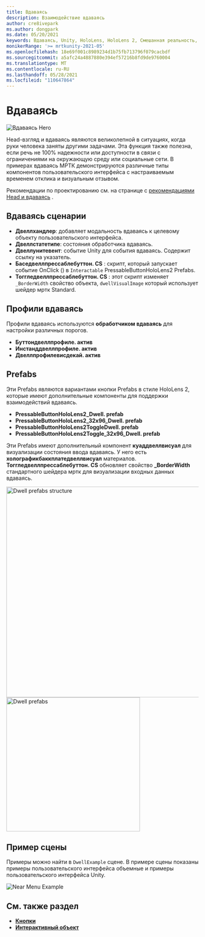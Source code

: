 ```yaml
---
title: Вдаваясь
description: Взаимодействие вдаваясь
author: cre8ivepark
ms.author: dongpark
ms.date: 05/20/2021
keywords: Вдаваясь, Unity, HoloLens, HoloLens 2, Смешанная реальность, разработка, МРТК
monikerRange: '>= mrtkunity-2021-05'
ms.openlocfilehash: 18e69f001c8989234d1b75fb713796f079cacbdf
ms.sourcegitcommit: a5afc24a4887880e394ef57216b8fd9de9760004
ms.translationtype: MT
ms.contentlocale: ru-RU
ms.lasthandoff: 05/28/2021
ms.locfileid: "110647864"
---
```

# <a name="dwell"></a>Вдаваясь

![Вдаваясь Hero](../images/dwell/MRTK_UX_Dwell.png)

Head-взгляд и вдаваясь являются великолепной в ситуациях, когда руки человека заняты другими задачами. Эта функция также полезна, если речь не 100% надежности или доступности в связи с ограничениями на окружающую среду или социальные сети.
В примерах вдаваясь МРТК демонстрируются различные типы компонентов пользовательского интерфейса с настраиваемым временем отклика и визуальным отзывом.

Рекомендации по проектированию см. на странице с [рекомендациями Head и вдаваясь](/windows/mixed-reality/design/gaze-and-dwell-head) .

## <a name="dwell-scripts"></a>Вдаваясь сценарии

- **Двеллхандлер**: добавляет модальность вдаваясь к целевому объекту пользовательского интерфейса.
- **Двеллстатетипе**: состояния обработчика вдаваясь.
- **Двеллунитевент**: событие Unity для события вдаваясь. Содержит ссылку на указатель.
- **Баседвеллпрессаблебуттон. CS** : скрипт, который запускает событие OnClick () в `Interactable` PressableButtonHoloLens2 Prefabs.
- **Тоггледвеллпрессаблебуттон. CS** : этот скрипт изменяет `_BorderWidth` свойство объекта, `dwellVisualImage` который использует шейдер мртк Standard.

## <a name="dwell-profiles"></a>Профили вдаваясь
Профили вдаваясь используются **обработчиком вдаваясь** для настройки различных порогов.
- **Буттондвеллпрофиле. актив**
- **Инстанддвеллпрофиле. актив**
- **Двеллпрофилевисдекай. актив**

## <a name="prefabs"></a>Prefabs

Эти Prefabs являются вариантами кнопки Prefabs в стиле HoloLens 2, которые имеют дополнительные компоненты для поддержки взаимодействий вдаваясь.

- **PressableButtonHoloLens2_Dwell. prefab**
- **PressableButtonHoloLens2_32x96_Dwell. prefab**
- **PressableButtonHoloLens2ToggleDwell. prefab**
- **PressableButtonHoloLens2Toggle_32x96_Dwell. prefab**

Эти Prefabs имеют дополнительный компонент **куаддвеллвисуал** для визуализации состояния ввода вдаваясь. У него есть **холографикбаккплатедвеллвисуал** материалов. **Тоггледвеллпрессаблебуттон. CS** обновляет свойство **_BorderWidth** стандартного шейдера мртк для визуализации входных данных вдаваясь.

<img src="../images/dwell/MRTK_UX_Dwell_Prefabs_Structure.png" alt="Dwell prefabs structure" width="550px">
<img src="../images/dwell/MRTK_UX_Dwell_Prefabs.png" alt="Dwell prefabs" width="350px">

## <a name="example-scene"></a>Пример сцены

Примеры можно найти в `DwellExample` сцене. В примере сцены показаны примеры пользовательского интерфейса объемные и примеры пользовательского интерфейса Unity.

<img src="../images/dwell/MRTK_UX_Dwell_Examples.png" alt="Near Menu Example">

## <a name="see-also"></a>См. также раздел

- [**Кнопки**](button.md)
- [**Интерактивный объект**](interactable.md)
